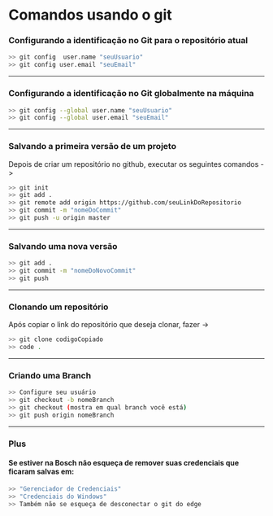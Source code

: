 # Comandos usando o git

### Configurando a identificação no Git para o repositório atual

```bash
>> git config  user.name "seuUsuario"
>> git config user.email "seuEmail"
```
---

### Configurando a identificação no Git globalmente na máquina

```bash
>> git config --global user.name "seuUsuario"
>> git config --global user.email "seuEmail"
```
---

### Salvando a primeira versão de um projeto

Depois de criar um repositório no github, executar os seguintes comandos ->

```bash
>> git init
>> git add .
>> git remote add origin https://github.com/seuLinkDoRepositorio
>> git commit -m "nomeDoCommit"
>> git push -u origin master
```
---

### Salvando uma nova versão
```bash
>> git add .
>> git commit -m "nomeDoNovoCommit"
>> git push
```
---

### Clonando um repositório

Após copiar o link do repositório que deseja clonar, fazer ->
```bash
>> git clone codigoCopiado
>> code .
```
---

### Criando uma Branch
```bash
>> Configure seu usuário
>> git checkout -b nomeBranch
>> git checkout (mostra em qual branch você está)
>> git push origin nomeBranch
```
---

### Plus

#### Se estiver na Bosch não esqueça de remover suas credenciais que ficaram salvas em:
```bash
>> "Gerenciador de Credenciais"
>> "Credenciais do Windows"
>> Também não se esqueça de desconectar o git do edge
```
